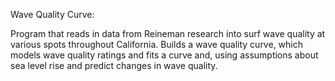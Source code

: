 Wave Quality Curve:

Program that reads in data from Reineman research into surf wave quality at various spots throughout California. Builds a wave quality curve, which models wave quality ratings and fits a curve and, using assumptions about sea level rise and predict changes in wave quality.
